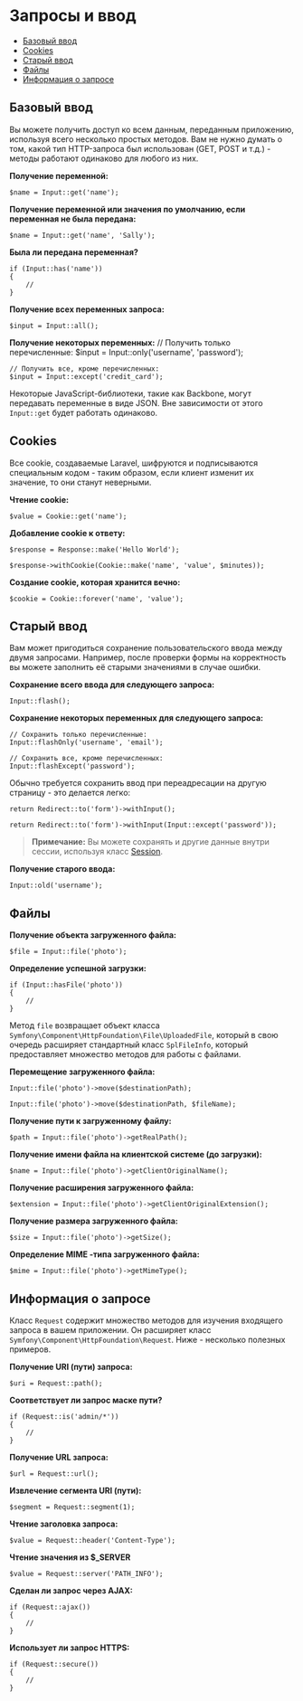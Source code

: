 # Запросы и ввод

- [Базовый ввод](#basic-input)
- [Cookies](#cookies)
- [Старый ввод](#old-input)
- [Файлы](#files)
- [Информация о запросе](#request-information)

<a name="basic-input"></a>
## Базовый ввод

Вы можете получить доступ ко всем данным, переданным приложению, используя всего несколько простых методов. Вам не нужно думать о том, какой тип HTTP-запроса был использован (GET, POST и т.д.) - методы работают одинаково для любого из них.

**Получение переменной:**

	$name = Input::get('name');

**Получение переменной или значения по умолчанию, если переменная не была передана:**

	$name = Input::get('name', 'Sally');

**Была ли передана переменная?**

	if (Input::has('name'))
	{
		//
	}

**Получение всех переменных запроса:**

	$input = Input::all();

**Получение некоторых переменных:**
	// Получить только перечисленные:
	$input = Input::only('username', 'password');

	// Получить все, кроме перечисленных:
	$input = Input::except('credit_card');

Некоторые JavaScript-библиотеки, такие как Backbone, могут передавать переменные в виде JSON. Вне зависимости от этого `Input::get` будет работать одинаково.

<a name="cookies"></a>
## Cookies

Все cookie, создаваемые Laravel, шифруются и подписываются специальным кодом - таким образом, если клиент изменит их значение, то они станут неверными.


**Чтение cookie:**

	$value = Cookie::get('name');

**Добавление cookie к ответу:**

	$response = Response::make('Hello World');

	$response->withCookie(Cookie::make('name', 'value', $minutes));

**Создание cookie, которая хранится вечно:**

	$cookie = Cookie::forever('name', 'value');

<a name="old-input"></a>
## Старый ввод

Вам может пригодиться сохранение пользовательского ввода между двумя запросами. Например, после проверки формы на корректность вы можете заполнить её старыми значениями в случае ошибки.

**Сохранение всего ввода для следующего запроса:**

	Input::flash();

**Сохранение некоторых переменных для следующего запроса:**

	// Сохранить только перечисленные:
	Input::flashOnly('username', 'email');

	// Сохранить все, кроме перечисленных:
	Input::flashExcept('password');

Обычно требуется сохранить ввод при переадресации на другую страницу - это делается легко:

	return Redirect::to('form')->withInput();

	return Redirect::to('form')->withInput(Input::except('password'));

> **Примечание:** Вы можете сохранять и другие данные внутри сессии, используя класс [Session](/docs/session).

**Получение старого ввода:**

	Input::old('username');

<a name="files"></a>
## Файлы

**Получение объекта загруженного файла:**

	$file = Input::file('photo');

**Определение успешной загрузки:**

	if (Input::hasFile('photo'))
	{
		//
	}

Метод `file` возвращает объект класса `Symfony\Component\HttpFoundation\File\UploadedFile`, который в свою очередь расширяет стандартный класс `SplFileInfo`, который предоставляет множество методов для работы с файлами.

**Перемещение загруженного файла:**

	Input::file('photo')->move($destinationPath);

	Input::file('photo')->move($destinationPath, $fileName);

**Получение пути к загруженному файлу:**

	$path = Input::file('photo')->getRealPath();

**Получение имени файла на клиентской системе (до загрузки):**

	$name = Input::file('photo')->getClientOriginalName();

**Получение расширения загруженного файла:**

	$extension = Input::file('photo')->getClientOriginalExtension();

**Получение размера загруженного файла:**

	$size = Input::file('photo')->getSize();

**Определение MIME -типа загруженного файла:**

	$mime = Input::file('photo')->getMimeType();

<a name="request-information"></a>
## Информация о запросе

Класс `Request` содержит множество методов для изучения входящего запроса в вашем приложении. Он расширяет класс `Symfony\Component\HttpFoundation\Request`. Ниже - несколько полезных примеров.

**Получение URI (пути) запроса:**

	$uri = Request::path();

**Соответствует ли запрос маске пути?**

	if (Request::is('admin/*'))
	{
		//
	}

**Получение URL запроса:**

	$url = Request::url();

**Извлечение сегмента URI (пути):**

	$segment = Request::segment(1);

**Чтение заголовка запроса:**

	$value = Request::header('Content-Type');

**Чтение значения из $_SERVER**

	$value = Request::server('PATH_INFO');

**Сделан ли запрос через AJAX:**

	if (Request::ajax())
	{
		//
	}

**Использует ли запрос HTTPS:**

	if (Request::secure())
	{
		//
	}
